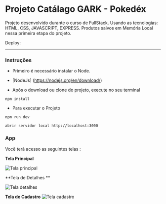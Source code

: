 # Projeto Catálago GARK - Pokedéx

Projeto desenvolvido durante o curso de FullStack.
Usando as tecnologias: HTML, CSS, JAVASCRIPT, EXPRESS.
Produtos salvos em Memória Local nessa primeira etapa do projeto.

Deploy: 

---
### Instruções

* Primeiro é necessário instalar o Node.

* [NodeJs] (https://nodejs.org/en/download/)

* Após o download ou clone do projeto, execute no seu terminal

```
npm install
```

* Para executar o Projeto

```
npm run dev
```

```
abrir servidor local http://localhost:3000
```

### App

Você terá acesso as seguintes telas :

**Tela Principal** 

![Tela principal](https://github.com/Thais-Mont/catalagogark-blueedtech/blob/master/imagens/tela-principal.PNG)

**Tela de Detalhes ** 

![Tela detalhes](https://github.com/Thais-Mont/catalagogark-blueedtech/blob/master/imagens/tela-detalhes.PNG)

**Tela de Cadastro** 
![Tela cadastro](https://github.com/Thais-Mont/catalagogark-blueedtech/blob/master/imagens/tela-cadastro.PNG)